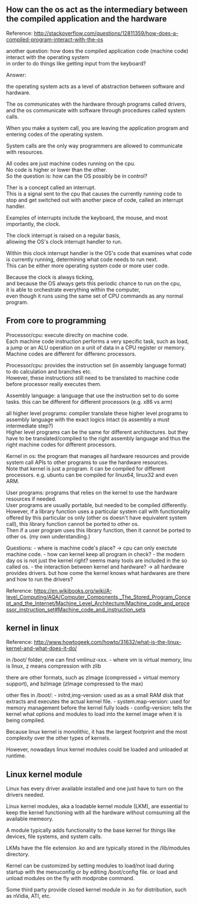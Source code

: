 How can the os act as the intermediary between the compiled application and the hardware
----------------------

Reference: http://stackoverflow.com/questions/12811359/how-does-a-compiled-program-interact-with-the-os

another question: how does the compiled application code (machine code) interact with the operating system  
in order to do things like getting input from the keyboard?


Answer:

the operating system acts as a level of abstraction between software and hardware.

The os communicates with the hardware through programs called drivers,  
and the os communicate with software through procedures called system calls.

When you make a system call, you are leaving the application program and  
entering codes of the operating system.

System calls are the only way programmers are allowed to communicate with resources.


All codes are just machine codes running on the cpu.  
No code is higher or lower than the other.  
So the question is: how can the OS possibly be in control?

Ther is a concept called an interrupt.  
This is a signal sent to the cpu that causes the currently running code 
to stop and get switched out with another piece of code, called an interrupt handler.

Examples of interrupts include the keyboard, the mouse, and most importantly, the clock.

The clock interrupt is raised on a regular basis,  
allowing the OS's clock interrupt handler to run. 

Within this clock interrupt handler is the OS's code that examines what code is currently running,
determining what code needs to run next.  
This can be either more operating system code or more user code.

Because the clock is always ticking,  
and because the OS always gets this periodic chance to run on the cpu,  
it is able to orchestrate everything within the computer,  
even though it runs using the same set of CPU commands as any normal program. 


From core to programming
------------------------------

Processor/cpu: execute direclty on machine code.   
Each machine code instruction performs a very specific task, such as load, a jump or an ALU operation on a unit of data in a CPU register or memory.  
Machine codes are different for differenc processors.

Processor/cpu: provides the instruction set (in assembly language format) to do calculation and branches etc.  
However, these instructions still need to be translated to machine code before processor really executes them.

Assembly language: a language that use the instruction set to do some tasks. this can be different for different processors (e.g. x86 vs arm)

all higher level programs: compiler translate these higher level programs to assembly language with the exact logics intact (is assembly a must intermediate step?)  
Higher level programs can be the same for different architectures. but they have to be translated/compiled to the right assembly language and thus the right machine codes for different processors.

Kernel in os: the program that manages all hardware resources and provide system call APIs to other programs to use the hardware resources.  
Note that kernel is just a program. it can be compiled for different processors. e.g. ubuntu can be compiled for linux64, linux32 and even ARM. 

User programs: programs that relies on the kernel to use the hardware resources if needed.  
User programs are usually portable, but needed to be compiled differently. 
However, if a library function uses a particular system call with functionality offered by this particular os only (other os doesn't have equivalent system call), this library function cannot be ported to other os.  
Then if a user program uses this library function, then it cannot be ported to other os. (my own understanding.)


Questions: 
	- where is machine code's place? -> cpu can only exectute machine code.
	- how can kernel keep all program in check?
	- the modern day os is not just the kernel right? seems many tools are included in the so called os.
	- the interaction between kernel and hardware? -> all hardware provides drivers. but how come the kernel knows what hardwares are there and how to run the drivers?

Reference: https://en.wikibooks.org/wiki/A-level_Computing/AQA/Computer_Components,_The_Stored_Program_Concept_and_the_Internet/Machine_Level_Architecture/Machine_code_and_processor_instruction_set#Machine_code_and_instruction_sets


kernel in linux
--------------------------
Reference: http://www.howtogeek.com/howto/31632/what-is-the-linux-kernel-and-what-does-it-do/

in /boot/ folder, one can find vmlinuz-xxx.
	- where vm is virtual memory, linu is linux, z means compression with zlib

there are other formats, such as zImage (compressed + virtual memory support), and bzImage (zImage compressed to the max)

other fles in /boot/:
	- initrd,img-version: used as as a small RAM disk that extracts and executes the actual kernel file.
	- system.map-version: used for memory management before the kernel fully loads
	- config-version: tells the kernel what options and modules to load into the kernel image when it is being compiled.

Because linux kernel is monolithic, it has the largest footprint and the most complexity over the other types of kernels. 

However, nowadays linux kernel modules could be loaded and unloaded at runtime. 

Linux kernel module
----------------------------

Linux has every driver available installed and one just have to turn on the drivers needed.

Linux kernel modules, aka a loadable kernel module (LKM), are essential to keep the kernel functioning with all the hardware without comsuming all the available memeory.

A module typically adds functionality to the base kernel for things like devices, file systems, and system calls.

LKMs have the file extension .ko and are typically stored in the /lib/modules directory.

Kernel can be customized by setting modules to load/not load during startup with the menuconfig or by editing /boot/config file. or load and unload modules on the fly with modprobe command.

Some third party provide closed kernel module in .ko for distribution, such as nVidia, ATI, etc.
